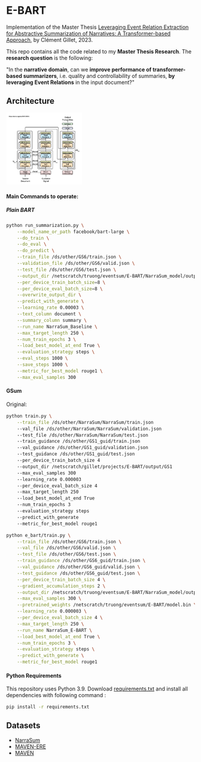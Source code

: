 # E-BART

Implementation of the Master Thesis [Leveraging Event Relation Extraction for Abstractive Summarization of Narratives: A Transformer-based Approach](https://drive.google.com/file/d/1siymb7ZUjV2eEBSF51tIDmV0mnFKAQHq/view?usp=sharing), by Clément Gillet, 2023.

This repo contains all the code related to my **Master Thesis Research**. The **research question** is the following: 

"In the **narrative domain**, can we **improve performance of transformer-based summarizers**, i.e. quality and controllability of summaries, **by leveraging Event Relations** in the input document?"

## Architecture
<img src="images/gsum.png" width="40%" height="40%" alt="Architecture" title="Architecture">

#### Main Commands to operate:

##### Plain BART

```bash
python run_summarization.py \
    --model_name_or_path facebook/bart-large \
    --do_train \
    --do_eval \
    --do_predict \
    --train_file /ds/other/GS6/train.json \
    --validation_file /ds/other/GS6/valid.json \
    --test_file /ds/other/GS6/test.json \
    --output_dir /netscratch/truong/eventsum/E-BART/NarraSum_model/output/baseline \
    --per_device_train_batch_size=8 \
    --per_device_eval_batch_size=8 \
    --overwrite_output_dir \
    --predict_with_generate \
    --learning_rate 0.00003 \
    --text_column document \
    --summary_column summary \
    --run_name NarraSum_Baseline \
    --max_target_length 250 \
    --num_train_epochs 3 \
    --load_best_model_at_end True \
    --evaluation_strategy steps \
    --eval_steps 1000 \
    --save_steps 1000 \
    --metric_for_best_model rouge1 \
    --max_eval_samples 300
```

#### GSum

Original:
```bash
python train.py \
    --train_file /ds/other/NarraSum/NarraSum/train.json 
    --val_file /ds/other/NarraSum/NarraSum/validation.json 
    --test_file /ds/other/NarraSum/NarraSum/test.json 
    --train_guidance /ds/other/GS1_guid/train.json 
    --val_guidance /ds/other/GS1_guid/validation.json 
    --test_guidance /ds/other/GS1_guid/test.json 
    --per_device_train_batch_size 4 
    --output_dir /netscratch/gillet/projects/E-BART/output/GS1 
    --max_eval_samples 300 
    --learning_rate 0.000003 
    --per_device_eval_batch_size 4 
    --max_target_length 250 
    --load_best_model_at_end True 
    --num_train_epochs 3 
    --evaluation_strategy steps 
    --predict_with_generate 
    --metric_for_best_model rouge1
```

```bash 
python e_bart/train.py \
    --train_file /ds/other/GS6/train.json \
    --val_file /ds/other/GS6/valid.json \
    --test_file /ds/other/GS6/test.json \
    --train_guidance /ds/other/GS6_guid/train.json \
    --val_guidance /ds/other/GS6_guid/valid.json \
    --test_guidance /ds/other/GS6_guid/test.json \
    --per_device_train_batch_size 4 \
    --gradient_accumulation_steps 2 \
    --output_dir /netscratch/truong/eventsum/E-BART/NarraSum_model/output/e-bart \
    --max_eval_samples 300 \
    --pretrained_weights /netscratch/truong/eventsum/E-BART/model.bin \
    --learning_rate 0.000003 \
    --per_device_eval_batch_size 4 \
    --max_target_length 250 \
    --run_name NarraSum_E-BART \
    --load_best_model_at_end True \
    --num_train_epochs 3 \
    --evaluation_strategy steps \
    --predict_with_generate \
    --metric_for_best_model rouge1
```

#### Python Requirements

This repository uses Python 3.9.
Download [requirements.txt](requirements.txt) and install all dependencies with following command : 

```bash
pip install -r requirements.txt
```

## Datasets
- [NarraSum](https://github.com/zhaochaocs/narrasum)
- [MAVEN-ERE](https://github.com/THU-KEG/MAVEN-ERE)
- [MAVEN](https://github.com/THU-KEG/MAVEN-dataset)
